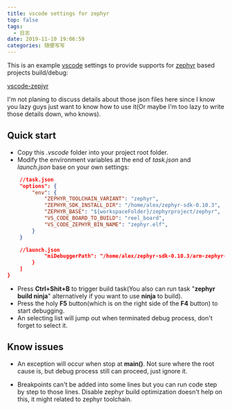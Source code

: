 ```yaml
---
title: vscode settings for zephyr
top: false
tags:
  - 日志
date: 2019-11-10 19:06:59
categories: 随便写写
---
```

This is an example [vscode](https://code.visualstudio.com/) settings to provide supports for [zephyr](https://zephyrproject.org/) based projects build/debug:

[vscode-zepjyr](https://github.com/codingspirit/vscode-zephyr)

I'm not planing to discuss details about those json files here since I know you lazy guys just want to know how to use it(Or maybe I'm too lazy to write those details down, who knows).

<!--more-->

## Quick start

- Copy this *.vscode* folder into your project root folder.
- Modify the environment variables at the end of *task.json* and *launch.json* base on your own settings:
```json
    //task.json
    "options": {
        "env": {
            "ZEPHYR_TOOLCHAIN_VARIANT": "zephyr",
            "ZEPHYR_SDK_INSTALL_DIR": "/home/alex/zephyr-sdk-0.10.3",
            "ZEPHYR_BASE": "${workspaceFolder}/zephyrproject/zephyr",
            "VS_CODE_BOARD_TO_BUILD": "reel_board",
            "VS_CODE_ZEPHYR_BIN_NAME": "zephyr.elf",
        }
    }
```
```json
    //launch.json
            "miDebuggerPath": "/home/alex/zephyr-sdk-0.10.3/arm-zephyr-eabi/bin/arm-zephyr-eabi-gdb"
        }
    ]
}
```
- Press **Ctrl+Shit+B** to trigger build task(You also can run task "**zephyr build ninja**" alternatively if you want to use **ninja** to build).
- Press the holy **F5** button(which is on the right side of the **F4** button) to start debugging.
- An selecting list will jump out when terminated debug process, don't forget to select it.

## Know issues
- An exception will occur when stop at **main()**. Not sure where the root cause is, but debug process still can proceed, just ignore it.

- Breakpoints can't be added into some lines but you can run code step by step to those lines. Disable zephyr build optimization doesn't help on this, it might related to zephyr toolchain.
